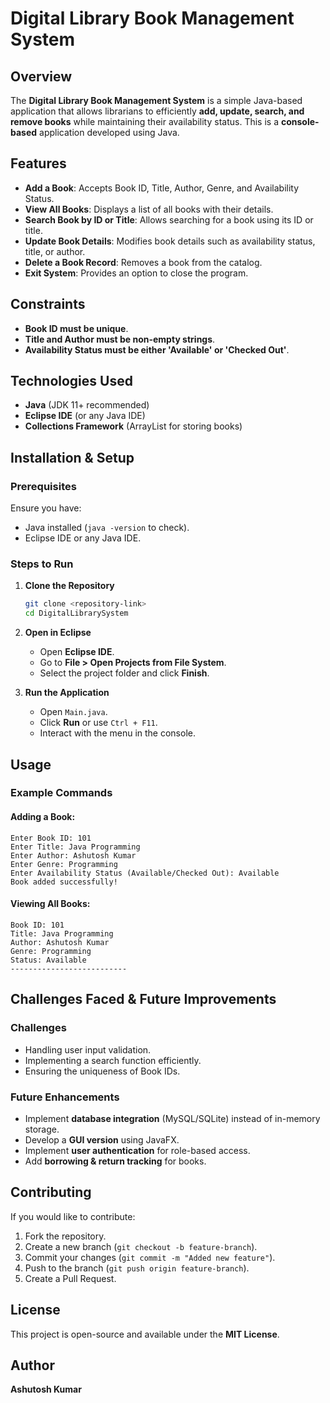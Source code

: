 # Digital Library Book Management System

## Overview
The **Digital Library Book Management System** is a simple Java-based application that allows librarians to efficiently **add, update, search, and remove books** while maintaining their availability status. This is a **console-based** application developed using Java.

## Features
- **Add a Book**: Accepts Book ID, Title, Author, Genre, and Availability Status.
- **View All Books**: Displays a list of all books with their details.
- **Search Book by ID or Title**: Allows searching for a book using its ID or title.
- **Update Book Details**: Modifies book details such as availability status, title, or author.
- **Delete a Book Record**: Removes a book from the catalog.
- **Exit System**: Provides an option to close the program.

## Constraints
- **Book ID must be unique**.
- **Title and Author must be non-empty strings**.
- **Availability Status must be either 'Available' or 'Checked Out'**.

## Technologies Used
- **Java** (JDK 11+ recommended)
- **Eclipse IDE** (or any Java IDE)
- **Collections Framework** (ArrayList for storing books)

## Installation & Setup
### Prerequisites
Ensure you have:
- Java installed (`java -version` to check).
- Eclipse IDE or any Java IDE.

### Steps to Run
1. **Clone the Repository**
   ```sh
   git clone <repository-link>
   cd DigitalLibrarySystem
   ```
2. **Open in Eclipse**
   - Open **Eclipse IDE**.
   - Go to **File > Open Projects from File System**.
   - Select the project folder and click **Finish**.

3. **Run the Application**
   - Open `Main.java`.
   - Click **Run** or use `Ctrl + F11`.
   - Interact with the menu in the console.

## Usage
### Example Commands
#### Adding a Book:
```
Enter Book ID: 101
Enter Title: Java Programming
Enter Author: Ashutosh Kumar
Enter Genre: Programming
Enter Availability Status (Available/Checked Out): Available
Book added successfully!
```

#### Viewing All Books:
```
Book ID: 101
Title: Java Programming
Author: Ashutosh Kumar
Genre: Programming
Status: Available
--------------------------
```

## Challenges Faced & Future Improvements
### Challenges
- Handling user input validation.
- Implementing a search function efficiently.
- Ensuring the uniqueness of Book IDs.

### Future Enhancements
- Implement **database integration** (MySQL/SQLite) instead of in-memory storage.
- Develop a **GUI version** using JavaFX.
- Implement **user authentication** for role-based access.
- Add **borrowing & return tracking** for books.

## Contributing
If you would like to contribute:
1. Fork the repository.
2. Create a new branch (`git checkout -b feature-branch`).
3. Commit your changes (`git commit -m "Added new feature"`).
4. Push to the branch (`git push origin feature-branch`).
5. Create a Pull Request.

## License
This project is open-source and available under the **MIT License**.

## Author
**Ashutosh Kumar**

